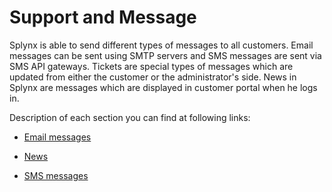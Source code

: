 Support and Message
============================

Splynx is able to send different types of messages to all customers. Email messages can be sent using SMTP servers and SMS messages are sent via SMS API gateways. Tickets are special types of messages which are updated from either the customer or the administrator's side. News in Splynx are messages which are displayed in customer portal when he logs in.

Description of each section you can find at following links:

* [ Email messages](support_messages/email_messages/email_messages.md)

* [ News](support_messages/news/news.md)

* [ SMS messages](support_messages/sms_messages/sms_messages.md)
